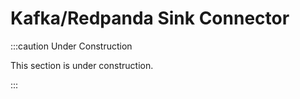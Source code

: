 # Kafka/Redpanda Sink Connector

:::caution Under Construction

This section is under construction.

:::

